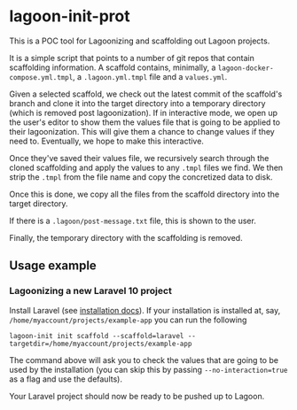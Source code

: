 # lagoon-init-prot


This is a POC tool for Lagoonizing and scaffolding out Lagoon projects.

It is a simple script that points to a number of git repos that contain scaffolding information.
A scaffold contains, minimally, a `lagoon-docker-compose.yml.tmpl`, a `.lagoon.yml.tmpl` file and a `values.yml`.

Given a selected scaffold, we check out the latest commit of the scaffold's branch and clone it into the target directory into a temporary directory (which is removed post lagoonization).
If in interactive mode, we open up the user's editor to show them the values file that is going to be applied to their lagoonization.
This will give them a chance to change values if they need to. Eventually, we hope to make this interactive.

Once they've saved their values file, we recursively search through the cloned scaffolding and apply the values to any `.tmpl` files we find.
We then strip the `.tmpl` from the file name and copy the concretized data to disk.

Once this is done, we copy all the files from the scaffold directory into the target directory.

If there is a `.lagoon/post-message.txt` file, this is shown to the user.

Finally, the temporary directory with the scaffolding is removed.


## Usage example

### Lagoonizing a new Laravel 10 project

Install Laravel (see [installation docs](https://laravel.com/docs/10.x/installation#getting-started-on-linux)).
If your installation is installed at, say, `/home/myaccount/projects/example-app` you can run the following

```
lagoon-init init scaffold --scaffold=laravel --targetdir=/home/myaccount/projects/example-app
```

The command above will ask you to check the values that are going to be used by the installation (you can skip this by
 passing `--no-interaction=true` as a flag and use the defaults).

Your Laravel project should now be ready to be pushed up to Lagoon.